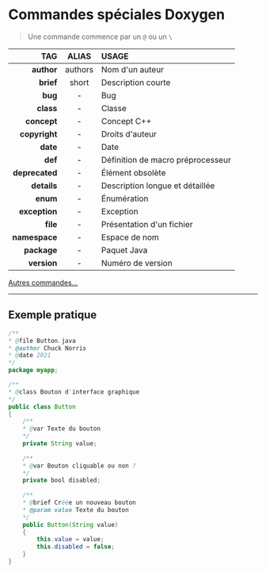# Commandes spéciales Doxygen

> Une commande commence par un `@` ou un `\`

|TAG|ALIAS|USAGE|
|--:|:--:|:--|
|**author**|authors|Nom d'un auteur|
|**brief**|short|Description courte|
|**bug**|-|Bug|
|**class**|-|Classe|
|**concept**|-|Concept C++|
|**copyright**|-|Droits d'auteur|
|**date**|-|Date|
|**def**|-|Définition de macro préprocesseur|
|**deprecated**|-|Élément obsolète|
|**details**|-|Description longue et détaillée|
|**enum**|-|Énumération|
|**exception**|-|Exception|
|**file**|-|Présentation d'un fichier|
|**namespace**|-|Espace de nom|
|**package**|-|Paquet Java|
|**version**|-|Numéro de version|

[Autres commandes...](https://www.doxygen.nl/manual/commands.html)

---

## Exemple pratique

```java
/**
* @file Button.java
* @author Chuck Norris
* @date 2021
*/
package myapp;

/**
* @class Bouton d'interface graphique
*/
public class Button
{
	/**
	* @var Texte du bouton
	*/
	private String value;
	
	/**
	* @var Bouton cliquable ou non ?
	*/
	private bool disabled;
	
	/**
	* @brief Créée un nouveau bouton
	* @param value Texte du bouton
	*/
	public Button(String value)
	{
		this.value = value;
		this.disabled = false;
	}
}
```
